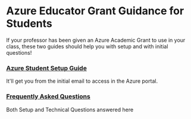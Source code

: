 # Azure Educator Grant Guidance for Students #
If your professor has been given an Azure Academic Grant to use in your class, these two guides should help you with setup and with initial questions!

### [Azure Student Setup Guide ](AcademicEngagments/StudentSetupGuide.md "Azure Student Setup Guide") ###
It'll get you from the initial email to access in the Azure portal. 

### [Frequently Asked Questions](AcademicEngagments/FAQs.md "Frequently Asked Questions") ###
Both Setup and Technical Questions answered here

